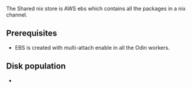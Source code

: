 The Shared nix store is AWS ebs which contains all the packages in a nix channel.

## Prerequisites
- EBS is created with multi-attach enable in all the Odin workers.

## Disk population  
- 


